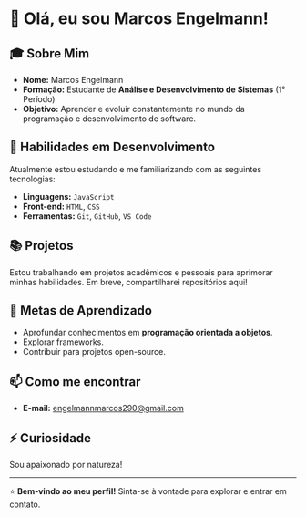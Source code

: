 # 👋 Olá, eu sou Marcos Engelmann!

## 🎓 Sobre Mim
- **Nome:** Marcos Engelmann
- **Formação:** Estudante de **Análise e Desenvolvimento de Sistemas** (1° Período)
- **Objetivo:** Aprender e evoluir constantemente no mundo da programação e desenvolvimento de software.

## 🚀 Habilidades em Desenvolvimento
Atualmente estou estudando e me familiarizando com as seguintes tecnologias:
- **Linguagens:** `JavaScript`
- **Front-end:** `HTML`, `CSS`
- **Ferramentas:** `Git`, `GitHub`, `VS Code`

## 📚 Projetos
Estou trabalhando em projetos acadêmicos e pessoais para aprimorar minhas habilidades. Em breve, compartilharei repositórios aqui!

## 🌱 Metas de Aprendizado
- Aprofundar conhecimentos em **programação orientada a objetos**.
- Explorar frameworks.
- Contribuir para projetos open-source.

## 📫 Como me encontrar
- **E-mail:** [engelmannmarcos290@gmail.com]()

## ⚡ Curiosidade
Sou apaixonado por natureza! 

---

⭐ **Bem-vindo ao meu perfil!** Sinta-se à vontade para explorar e entrar em contato.
